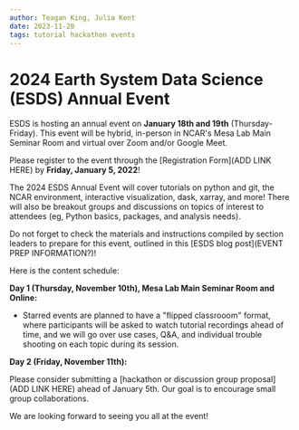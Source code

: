 ```yaml
---
author: Teagan King, Julia Kent
date: 2023-11-20
tags: tutorial hackathon events
---
```


# 2024 Earth System Data Science (ESDS) Annual Event

ESDS is hosting an annual event on **January 18th and 19th** (Thursday-Friday).
This event will be hybrid, in-person in NCAR's Mesa Lab Main Seminar Room and
virtual over Zoom and/or Google Meet.

Please register to the event through the [Registration
Form](ADD LINK HERE) by **Friday, January 5, 2022**!

The 2024 ESDS Annual Event will cover tutorials on python and git, the NCAR environment,
interactive visualization, dask, xarray, and more! There will also be breakout groups and
discussions on topics of interest to attendees (eg, Python basics, packages, and analysis
needs).

Do not forget to check the materials and instructions compiled by section
leaders to prepare for this event, outlined in this [ESDS blog
post](EVENT PREP INFORMATION?)!

Here is the content schedule:

**Day 1 (Thursday, November 10th), Mesa Lab Main Seminar Room and Online:**


* Starred events are planned to have a "flipped classrooom" format, where
  participants will be asked to watch tutorial recordings ahead of time, and
  we will go over use cases, Q&A, and individual trouble shooting on each
  topic during its session.

**Day 2 (Friday, November 11th):**

Please consider submitting a [hackathon or discussion group proposal](ADD LINK HERE)
ahead of January 5th. Our goal is to encourage small group collaborations.

We are looking forward to seeing you all at the event!
